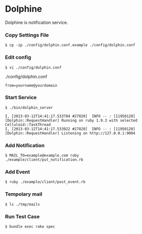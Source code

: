 
# Dolphine

Dolphine is notification service.

### Copy Settings File

```
$ cp -ip ./config/dolphin.conf.example ./config/dolphin.conf
```

### Edit config

```
$ vi ./config/dolphin.conf
```

./config/dolphin.conf
```
from=yourname@yourdomain
```

### Start Service

```
$ ./bin/dolphin_server
```

```
I, [2013-03-12T14:41:17.533784 #27820]  INFO -- : [11950120] [Dolphin::RequestHandler] Running on ruby 1.9.3 with selected Celluloid::TaskThread
I, [2013-03-12T14:41:17.533922 #27820]  INFO -- : [11950120] [Dolphin::RequestHandler] Listening on http://127.0.0.1:9004
```

### Add Notification

```
$ MAIL_TO=example@example.com ruby ./example/client/put_notification.rb
```

### Add Event

```
$ ruby ./example/client/post_event.rb
```

### Tempolary mail

```
$ ls ./tmp/mails
```

### Run Test Case

```
$ bundle exec rake spec
```
